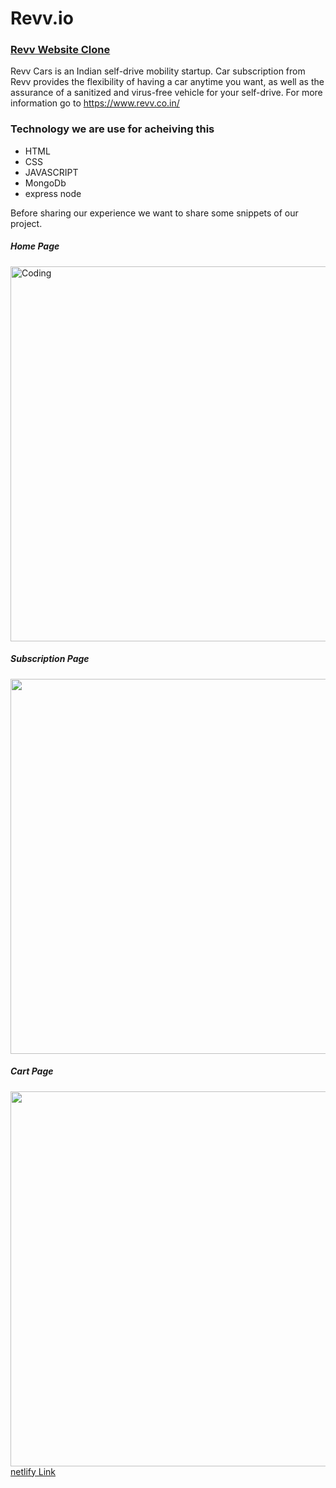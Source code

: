 # Revv.io

  <h3><a href="https://revv-clone.netlify.app/index.html">Revv Website Clone</a></h3>
    <p>Revv Cars is an Indian self-drive mobility startup. Car subscription from Revv provides the flexibility of having a car anytime you want, as well as the assurance of a sanitized and virus-free vehicle for your self-drive. For more information go to <a href=" https://www.revv.co.in/"> https://www.revv.co.in/</a></p>
    <h3>Technology we are use for acheiving this</h3>
    <ul>
        <li>HTML</li>
        <li>CSS</li>
        <li>JAVASCRIPT</li>
        <li>MongoDb</li>
        <li>express node</li>
      </ul>


   <p>Before sharing our experience we want to share some snippets of our project. </p>
   <h5>Home Page</h5>
  <img  alt="Coding" width="600" src="https://miro.medium.com/max/1400/1*9Lrb9buFeZdBHYXNMKDlRQ.png"/>
  <h5>Subscription Page</h5> 
    <img width="600px"  src="https://miro.medium.com/max/1400/1*jkzX6GA6veBjDu6zS5BCrQ.png" alt=""/>
   <h5>Cart Page</h5>
    <img width="600px" src="https://miro.medium.com/max/1400/1*cHhniVlcVZyR1fzMZXGLYQ.png" alt=""/>
   <a href="https://revv-clone.netlify.app/index.html">netlify Link</a>

